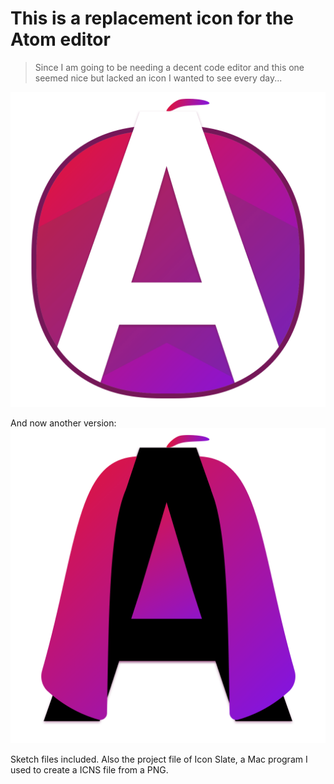 
# This is a replacement icon for the Atom editor
> Since I am going to be needing a decent code editor and this one seemed nice but lacked an icon I wanted to see every day...


![Shiny, new Atom icon](atom-icon.png)

And now another version:
![Shiny, new Atom icon](atom-icon_2.png)


Sketch files included. Also the project file of Icon Slate, a Mac program I used to create a ICNS file from a PNG.
